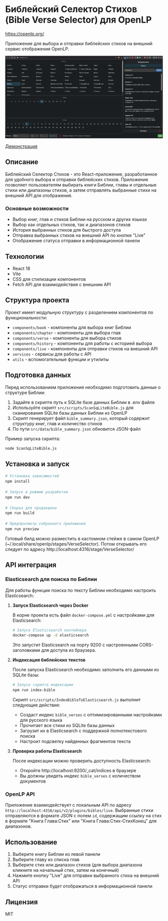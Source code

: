 # Библейский Селектор Стихов (Bible Verse Selector) для OpenLP

https://openlp.org/

Приложение для выбора и отправки библейских стихов на внешний сервис отображения OpenLP.

![Библейский Селектор Стихов](./public/verseSelector.png)

[Демонстрация](https://www.youtube.com/watch?v=N11VnjwREaI)

## Описание

Библейский Селектор Стихов - это React-приложение, разработанное для удобного выбора и отправки библейских стихов. Приложение позволяет пользователям выбирать книги Библии, главы и отдельные стихи или диапазоны стихов, а затем отправлять выбранные стихи на внешний API для отображения.

### Основные возможности

- Выбор книг, глав и стихов Библии на русском и других языках
- Выбор как отдельных стихов, так и диапазонов стихов
- История выбранных стихов для быстрого доступа
- Отправка выбранных стихов на внешний API по кнопке "Live"
- Отображение статуса отправки в информационной панели

## Технологии

- React 18
- Vite
- CSS для стилизации компонентов
- Fetch API для взаимодействия с внешним API

## Структура проекта

Проект имеет модульную структуру с разделением компонентов по функциональности:

- `components/book` - компоненты для выбора книг Библии
- `components/chapter` - компоненты для выбора глав
- `components/verse` - компоненты для выбора стихов
- `components/history` - компоненты для работы с историей выбора
- `components/live` - компоненты для отправки стихов на внешний API
- `services` - сервисы для работы с API
- `utils` - вспомогательные функции и утилиты

## Подготовка данных

Перед использованием приложения необходимо подготовить данные о структуре Библии:

1. Задайте в скрипте путь к SQLite базе данных Библии в .env файле
2. Используйте скрипт `src/scripts/ScanSqLiteBible.js` для сканирования SQLite базы данных Библии из OpenLP
3. Скрипт генерирует файл `bible_summary.json`, который содержит структуру книг, глав и количество стихов
4. По пути `src/data/bible_summary.json` обновится JSON-файл 

Пример запуска скрипта:
```bash
node ScanSqLiteBible.js
```

## Установка и запуск

```bash
# Установка зависимостей
npm install

# Запуск в режиме разработки
npm run dev

# Сборка для продакшена
npm run build

# Предпросмотр собранного приложения
npm run preview
```

Готовый билд можно разместить в кастомном стейже в самом OpenLP (~/.local/share/openlp/stages/VerseSelector).
Потом открывать его следует по адресу http://localhost:4316/stage/VerseSelector/

## API интеграция

### Elasticsearch для поиска по Библии

Для работы функции поиска по тексту Библии необходимо настроить Elasticsearch:

1. **Запуск Elasticsearch через Docker**

   В корне проекта есть файл `docker-compose.yml` с настройками для Elasticsearch:

   ```bash
   # Запуск Elasticsearch контейнера
   docker-compose up -d elasticsearch
   ```

   Это запустит Elasticsearch на порту 9200 с настроенными CORS-заголовками для доступа из браузера.

2. **Индексация библейских текстов**

   После запуска Elasticsearch необходимо заполнить его данными из SQLite базы:

   ```bash
   # Запуск скрипта индексации
   npm run index-bible
   ```

   Скрипт `src/scripts/IndexBibleToElasticsearch.js` выполнит следующие действия:
   - Создаст индекс `bible_verses` с оптимизированными настройками для русского языка
   - Прочитает все стихи из SQLite базы данных
   - Загрузит их в Elasticsearch с поддержкой полнотекстового поиска
   - Настроит подсветку найденных фрагментов текста

3. **Проверка работы Elasticsearch**

   После индексации можно проверить доступность Elasticsearch:
   - Откройте http://localhost:9200/_cat/indices в браузере
   - Вы должны увидеть индекс `bible_verses` с количеством документов

### OpenLP API

Приложение взаимодействует с локальным API по адресу `http://localhost:4316/api/v2/plugins/bibles/live`. Выбранные стихи отправляются в формате JSON с полем `id`, содержащим ссылку на стих в формате "Книга Глава:Стих" или "Книга Глава:Стих-СтихКонец" для диапазонов.

## Использование

1. Выберите книгу Библии из левой панели
2. Выберите главу из списка глав
3. Выберите стих или диапазон стихов (для выбора диапазона кликните на начальный стих, затем на конечный)
4. Нажмите кнопку "Live" для отправки выбранного стиха на внешний API
5. Статус отправки будет отображаться в информационной панели

## Лицензия

MIT
